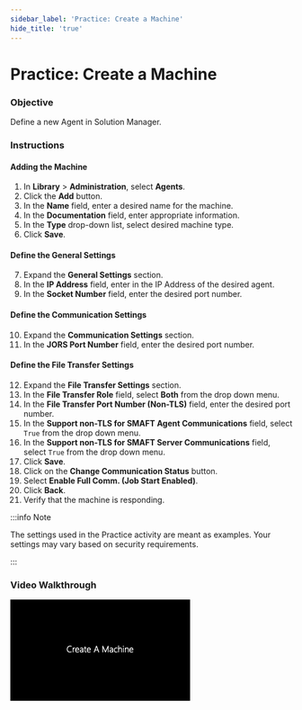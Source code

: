 ```yaml
---
sidebar_label: 'Practice: Create a Machine'
hide_title: 'true'
---
```


# Practice: Create a Machine

### Objective

Define a new Agent in Solution Manager.

### Instructions

#### Adding the Machine

1.	In **Library** > **Administration**, select **Agents**. 
2.	Click the **Add** button. 
3.	In the **Name** field, enter a desired name for the machine. 
4.	In the **Documentation** field, enter appropriate information.
5.	In the **Type** drop-down list, select desired machine type.
6.  Click **Save**.

#### Define the General Settings

7.  Expand the **General Settings** section.
8.	In the **IP Address** field, enter in the IP Address of the desired agent.
9.  In the **Socket Number** field, enter the desired port number.

#### Define the Communication Settings

10.	Expand the **Communication Settings** section.
11.	In the **JORS Port Number** field, enter the desired port number.

#### Define the File Transfer Settings

12.	Expand the **File Transfer Settings** section.
13.	In the **File Transfer Role** field, select **Both** from the drop down menu.
14. In the **File Transfer Port Number (Non-TLS)** field, enter the desired port number.
15. In the **Support non-TLS for SMAFT Agent Communications** field, select ```True``` from the drop down menu.
16. In the **Support non-TLS for SMAFT Server Communications** field, select ```True``` from the drop down menu.
17. Click **Save**.
18.	Click on the **Change Communication Status** button.
19. Select **Enable Full Comm. (Job Start Enabled)**.
20. Click **Back**. 
21. Verify that the machine is responding.

:::info Note

The settings used in the Practice activity are meant as examples. Your settings may vary based on security requirements.

:::

### Video Walkthrough

[![Create a Machine](../static/img/create-a-machine.png)](../static/video/create-a-machine.mp4)